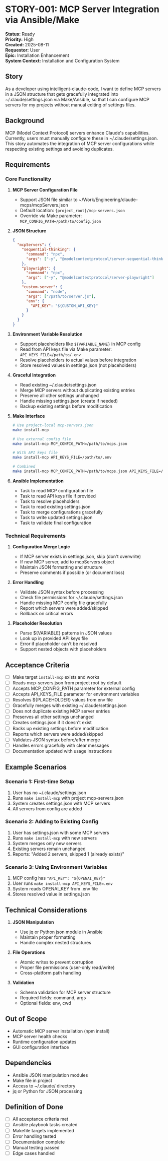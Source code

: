 # STORY-001: MCP Server Integration via Ansible/Make

**Status:** Ready  
**Priority:** High  
**Created:** 2025-08-11  
**Requestor:** User  
**Epic:** Installation Enhancement  
**System Context:** Installation and Configuration System

## Story
As a developer using intelligent-claude-code, I want to define MCP servers in a JSON structure that gets gracefully integrated into ~/.claude/settings.json via Make/Ansible, so that I can configure MCP servers for my projects without manual editing of settings files.

## Background
MCP (Model Context Protocol) servers enhance Claude's capabilities. Currently, users must manually configure these in ~/.claude/settings.json. This story automates the integration of MCP server configurations while respecting existing settings and avoiding duplicates.

## Requirements

### Core Functionality

1. **MCP Server Configuration File**
   - Support JSON file similar to ~/Work/Engineering/claude-mcps/mcpServers.json
   - Default location: `{project_root}/mcp-servers.json`
   - Override via Make parameter: `MCP_CONFIG_PATH=/path/to/config.json`
   
2. **JSON Structure**
   ```json
   {
     "mcpServers": {
       "sequential-thinking": {
         "command": "npx",
         "args": ["-y", "@modelcontextprotocol/server-sequential-thinking"]
       },
       "playwright": {
         "command": "npx",
         "args": ["-y", "@modelcontextprotocol/server-playwright"]
       },
       "custom-server": {
         "command": "node",
         "args": ["/path/to/server.js"],
         "env": {
           "API_KEY": "${CUSTOM_API_KEY}"
         }
       }
     }
   }
   ```

3. **Environment Variable Resolution**
   - Support placeholders like `${VARIABLE_NAME}` in MCP config
   - Read from API keys file via Make parameter: `API_KEYS_FILE=/path/to/.env`
   - Resolve placeholders to actual values before integration
   - Store resolved values in settings.json (not placeholders)

4. **Graceful Integration**
   - Read existing ~/.claude/settings.json
   - Merge MCP servers without duplicating existing entries
   - Preserve all other settings unchanged
   - Handle missing settings.json (create if needed)
   - Backup existing settings before modification

5. **Make Interface**
   ```bash
   # Use project-local mcp-servers.json
   make install-mcp
   
   # Use external config file
   make install-mcp MCP_CONFIG_PATH=/path/to/mcps.json
   
   # With API keys file
   make install-mcp API_KEYS_FILE=/path/to/.env
   
   # Combined
   make install-mcp MCP_CONFIG_PATH=/path/to/mcps.json API_KEYS_FILE=/path/to/.env
   ```

6. **Ansible Implementation**
   - Task to read MCP configuration file
   - Task to read API keys file if provided
   - Task to resolve placeholders
   - Task to read existing settings.json
   - Task to merge configurations gracefully
   - Task to write updated settings.json
   - Task to validate final configuration

### Technical Requirements

1. **Configuration Merge Logic**
   - If MCP server exists in settings.json, skip (don't overwrite)
   - If new MCP server, add to mcpServers object
   - Maintain JSON formatting and structure
   - Preserve comments if possible (or document loss)

2. **Error Handling**
   - Validate JSON syntax before processing
   - Check file permissions for ~/.claude/settings.json
   - Handle missing MCP config file gracefully
   - Report which servers were added/skipped
   - Rollback on critical errors

3. **Placeholder Resolution**
   - Parse ${VARIABLE} patterns in JSON values
   - Look up in provided API keys file
   - Error if placeholder can't be resolved
   - Support nested objects with placeholders

## Acceptance Criteria

- [ ] Make target `install-mcp` exists and works
- [ ] Reads mcp-servers.json from project root by default
- [ ] Accepts MCP_CONFIG_PATH parameter for external config
- [ ] Accepts API_KEYS_FILE parameter for environment variables
- [ ] Resolves ${PLACEHOLDER} values from env file
- [ ] Gracefully merges with existing ~/.claude/settings.json
- [ ] Does not duplicate existing MCP server entries
- [ ] Preserves all other settings unchanged
- [ ] Creates settings.json if it doesn't exist
- [ ] Backs up existing settings before modification
- [ ] Reports which servers were added/skipped
- [ ] Validates JSON syntax before/after merge
- [ ] Handles errors gracefully with clear messages
- [ ] Documentation updated with usage instructions

## Example Scenarios

### Scenario 1: First-time Setup
1. User has no ~/.claude/settings.json
2. Runs `make install-mcp` with project mcp-servers.json
3. System creates settings.json with MCP servers
4. All servers from config are added

### Scenario 2: Adding to Existing Config
1. User has settings.json with some MCP servers
2. Runs `make install-mcp` with new servers
3. System merges only new servers
4. Existing servers remain unchanged
5. Reports: "Added 2 servers, skipped 1 (already exists)"

### Scenario 3: Using Environment Variables
1. MCP config has `"API_KEY": "${OPENAI_KEY}"`
2. User runs `make install-mcp API_KEYS_FILE=.env`
3. System reads OPENAI_KEY from .env file
4. Stores resolved value in settings.json

## Technical Considerations

1. **JSON Manipulation**
   - Use jq or Python json module in Ansible
   - Maintain proper formatting
   - Handle complex nested structures

2. **File Operations**
   - Atomic writes to prevent corruption
   - Proper file permissions (user-only read/write)
   - Cross-platform path handling

3. **Validation**
   - Schema validation for MCP server structure
   - Required fields: command, args
   - Optional fields: env, cwd

## Out of Scope
- Automatic MCP server installation (npm install)
- MCP server health checks
- Runtime configuration updates
- GUI configuration interface

## Dependencies
- Ansible JSON manipulation modules
- Make file in project
- Access to ~/.claude/ directory
- jq or Python for JSON processing

## Definition of Done
- [ ] All acceptance criteria met
- [ ] Ansible playbook tasks created
- [ ] Makefile targets implemented
- [ ] Error handling tested
- [ ] Documentation complete
- [ ] Manual testing passed
- [ ] Edge cases handled